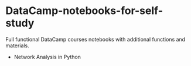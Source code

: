 # DataCamp-notebooks-for-self-study
Full functional DataCamp courses notebooks with  additional functions and materials. 

- Network Analysis in Python 
